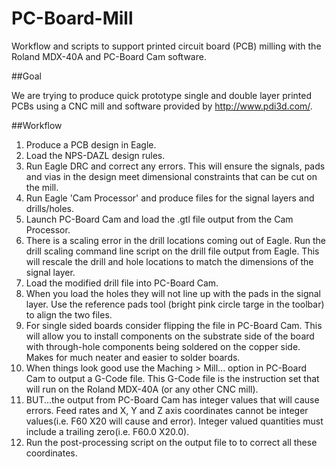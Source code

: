 PC-Board-Mill
=============

Workflow and scripts to support printed circuit board (PCB) milling with the Roland MDX-40A and PC-Board Cam software.

##Goal

We are trying to produce quick prototype single and double layer printed PCBs using a CNC mill and software provided by http://www.pdi3d.com/.

##Workflow

1. Produce a PCB design in Eagle.
2. Load the NPS-DAZL design rules.
3. Run Eagle DRC and correct any errors.  This will ensure the signals, pads and vias in the design meet dimensional constraints that can be cut on the mill.
4. Run Eagle 'Cam Processor' and produce files for the signal layers and drills/holes.
5. Launch PC-Board Cam and load the .gtl file output from the Cam Processor.
6. There is a scaling error in the drill locations coming out of Eagle.  Run the drill scaling command line script on the drill file output from Eagle.  This will rescale the drill and hole locations to match the dimensions of the signal layer.
7. Load the modified drill file into PC-Board Cam.
8. When you load the holes they will not line up with the pads in the signal layer.  Use the reference pads tool (bright pink circle targe in the toolbar) to align the two files.
9. For single sided boards consider flipping the file in PC-Board Cam.  This will allow you to install components on the substrate side of the board with through-hole components being soldered on the copper side.  Makes for much neater and easier to solder boards.
10. When things look good use the Maching > Mill... option in PC-Board Cam to output a G-Code file.  This G-Code file is the instruction set that will run on the Roland MDX-40A (or any other CNC mill).
11. BUT...the output from PC-Board Cam has integer values that will cause errors.  Feed rates and X, Y and Z axis coordinates cannot be integer values(i.e. F60 X20 will cause and error).  Integer valued quantities must include a trailing zero(i.e. F60.0 X20.0).  
12. Run the post-processing script on the output file to to correct all these coordinates.
